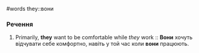 #words 
they::вони
<!--SR:!2022-11-05,2,248-->
### Речення
1. Primarily, **they** want to be comfortable while _they_ work :: **Вони** хочуть відчувати себе комфортно, навіть у той час коли **вони** працюють.
<!--SR:!2022-11-05,1,210-->